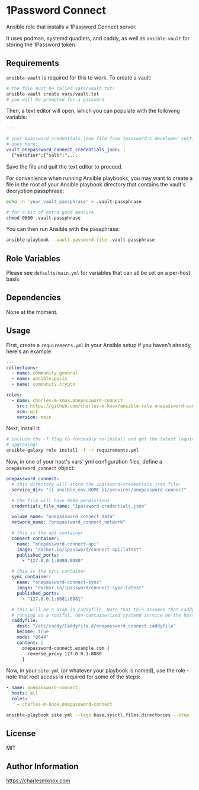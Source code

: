 # 1Password Connect

Ansible role that installs a 1Password Connect server.

It uses podman, systemd quadlets, and caddy, as well as `ansible-vault` for
storing the 1Password token.

## Requirements

`ansible-vault` is required for this to work. To create a vault:

```bash
# the file must be called vars/vault.txt!
ansible-vault create vars/vault.txt
# you will be prompted for a password
```

Then, a text editor will open, which you can populate with the following
variable:

```yaml
---

# your 1password_credentials.json file from 1password's developer settings page
# goes here:
vault_onepassword_connect_credentials_json: |
  {"verifier":{"salt":"....
```

Save the file and quit the text editor to proceed.

For convenience when running Ansible playbooks, you may want to create a file in
the root of your Ansible playbook directory that contains the vault's decryption
passphrase:

```bash
echo -n 'your_vault_passphrase' > .vault-passphrase

# for a bit of extra good measure
chmod 0600 .vault-passphrase
```

You can then run Ansible with the passphrase:

```bash
ansible-playbook --vault-password-file .vault-passphrase
```

## Role Variables

Please see `defaults/main.yml` for variables that can all be set on a per-host
basis.

## Dependencies

None at the moment.

## Usage

First, create a `requirements.yml` in your Ansible setup if you haven't already,
here's an example:

```yaml
---
collections:
  - name: community.general
  - name: ansible.posix
  - name: community.crypto

roles:
  - name: charles-m-knox.onepassword-connect
    src: https://github.com/charles-m-knox/ansible-role-onepassword-connect.git
    scm: git
    version: main
```

Next, install it:

```bash
# include the -f flag to forceably re-install and get the latest (equivalent to
# upgrading)
ansible-galaxy role install -f -r requirements.yml
```

Now, in one of your host's vars' yml configuration files, define a
`onepassword_connect` object:

```yaml
onepassword_connect:
  # this directory will store the 1password-credentials.json file:
  service_dir: "{{ ansible_env.HOME }}/services/onepassword-connect"

  # the file will have 0600 permissions
  credentials_file_name: "1password-credentials.json"

  volume_name: "onepassword_connect_data"
  network_name: "onepassword_connect_network"

  # this is the api container
  connect_container:
    name: "onepassword-connect-api"
    image: "docker.io/1password/connect-api:latest"
    published_ports:
      - "127.0.0.1:8080:8080"

  # this is the sync container
  sync_container:
    name: "onepassword-connect-sync"
    image: "docker.io/1password/connect-sync:latest"
    published_ports:
      - "127.0.0.1:8081:8081"

  # this will be a drop-in caddyfile. Note that this assumes that caddy is
  # running as a rootful, non-containerized systemd service on the host.
  caddyfile:
    dest: "/etc/caddy/Caddyfile.d/onepassword_connect.caddyfile"
    become: true
    mode: "0644"
    content: |
      onepassword-connect.example.com {
        reverse_proxy 127.0.0.1:8080
      }
```

Now, in your `site.yml` (or whatever your playbook is named), use the role -
note that root access is required for some of the steps:

```yaml
- name: onepassword-connect
  hosts: all
  roles:
    - charles-m-knox.onepassword-connect
```

```bash
ansible-playbook site.yml --tags base,sysctl,files,directories --step
```

## License

MIT

## Author Information

<https://charlesmknox.com>
